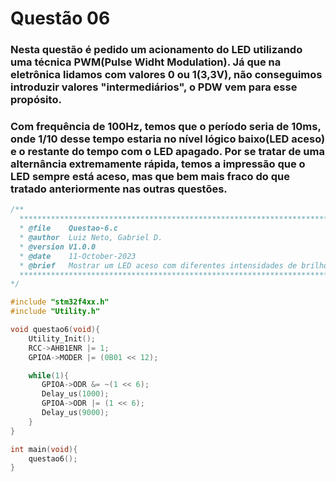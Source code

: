 # Questão 06


### Nesta questão é pedido um acionamento do LED utilizando uma técnica PWM(Pulse Widht Modulation). Já que na eletrônica lidamos com valores 0 ou 1(3,3V), não conseguimos introduzir valores "intermediários", o PDW vem para esse propósito.

###  Com frequência de 100Hz, temos que o período seria de 10ms, onde 1/10 desse tempo estaria no nível lógico baixo(LED aceso) e o restante do tempo com o LED apagado. Por se tratar de uma alternância extremamente rápida, temos a impressão que o LED sempre está aceso, mas que bem mais fraco do que tratado anteriormente nas outras questões.

```C
/**
  ******************************************************************************
  * @file    Questao-6.c
  * @author  Luiz Neto, Gabriel D.
  * @version V1.0.0
  * @date    11-October-2023
  * @brief   Mostrar um LED aceso com diferentes intensidades de brilho, utilizando uma técnica de PWM.
  ******************************************************************************
*/

#include "stm32f4xx.h"
#include "Utility.h"

void questao6(void){
    Utility_Init();
    RCC->AHB1ENR |= 1;
    GPIOA->MODER |= (0B01 << 12);

    while(1){
       GPIOA->ODR &= ~(1 << 6);
       Delay_us(1000);
       GPIOA->ODR |= (1 << 6);
       Delay_us(9000);
    }
}

int main(void){
    questao6();
}
```
